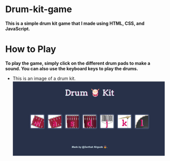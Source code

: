 # Drum-kit-game
**This is a simple drum kit game that I made using HTML, CSS, and JavaScript.**

# How to Play
**To play the game, simply click on the different drum pads to make a sound. You can also use the keyboard keys to play the drums.**

* This is an image of a drum kit.
![Drum Kit Game](images/Drum_kit.png)
